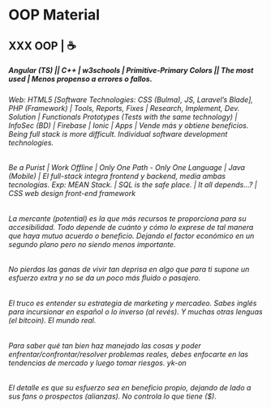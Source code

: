 # OOP Material
## XXX OOP | ☕
##### Angular (TS) || C++ | w3schools | Primitive-Primary Colors || The most used | Menos propenso a errores o fallos.
###### Web: HTML5 [Software Technologies: CSS (Bulma), JS, Laravel’s Blade], PHP (Framework) | Tools, Reports, Fixes | Research, Implement, Dev. Solution | Functionals Prototypes (Tests with the same technology) | InfoSec (BD) | Firebase | Ionic | Apps | Vende más y obtiene beneficios. Being full stack is more difficult. Individual software development technologies.
###### Be a Purist | Work Offline | Only One Path - Only One Language | Java (Mobile) | El full-stack integra frontend y backend, media ambas tecnologías. Exp: MEAN Stack. | SQL is the safe place. | It all depends...? | CSS web design front-end framework
###### La mercante (potential) es la que más recursos te proporciona para su accesibilidad. Todo depende de cuánto y cómo lo exprese de tal manera que haya mutuo acuerdo o beneficio. Dejando el factor económico en un segundo plano pero no siendo menos importante.
###### No pierdas las ganas de vivir tan deprisa en algo que para ti supone un esfuerzo extra y no se da un poco más fluido o pasajero.
###### El truco es entender su estrategia de marketing y mercadeo. Sabes inglés para incursionar en español o lo inverso (al revés). Y muchas otras lenguas (el bitcoin). El mundo real.
###### Para saber qué tan bien haz manejado las cosas y poder enfrentar/confrontar/resolver problemas reales, debes enfocarte en las tendencias de mercado y luego tomar riesgos. yk-on
###### El detalle es que su esfuerzo sea en beneficio propio, dejando de lado a sus fans o prospectos (alianzas). No controla lo que tiene ($).
